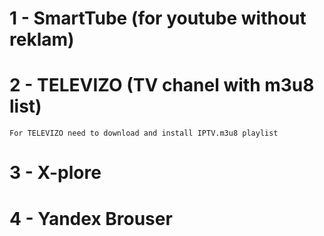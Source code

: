 # 1 - SmartTube (for youtube without reklam)
# 2 - TELEVIZO (TV chanel with m3u8 list)
```
For TELEVIZO need to download and install IPTV.m3u8 playlist
```
# 3 - X-plore
# 4 - Yandex Brouser

